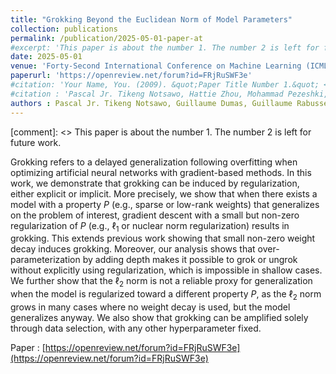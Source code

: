 ```yaml
---
title: "Grokking Beyond the Euclidean Norm of Model Parameters"
collection: publications
permalink: /publication/2025-05-01-paper-at
#excerpt: 'This paper is about the number 1. The number 2 is left for future work.'
date: 2025-05-01
venue: 'Forty-Second International Conference on Machine Learning (ICML), 2025'
paperurl: 'https://openreview.net/forum?id=FRjRuSWF3e'
#citation: 'Your Name, You. (2009). &quot;Paper Title Number 1.&quot; <i>Journal 1</i>. 1(1).'
#citation : 'Pascal Jr. Tikeng Notsawo, Hattie Zhou, Mohammad Pezeshki, Irina Rish, Guillaume Dumas. (2023). "Predicting Grokking Long Before it Happens: A look into the loss landscape of models which grok." <i>preprint</i>.'
authors : Pascal Jr. Tikeng Notsawo, Guillaume Dumas, Guillaume Rabusseau
---
```

[comment]: <> This paper is about the number 1. The number 2 is left for future work.

Grokking refers to a delayed generalization following overfitting when optimizing artificial neural networks with gradient-based methods. In this work, we demonstrate that grokking can be induced by regularization, either explicit or implicit.  More precisely, we show that when there exists a model with a property $P$ (e.g., sparse or low-rank weights) that generalizes on the problem of interest, gradient descent with a small but non-zero regularization of $P$ (e.g., $\ell_1$ or nuclear norm regularization) results in grokking.  This extends previous work showing that small non-zero weight decay induces grokking. Moreover, our analysis shows that over-parameterization by adding depth makes it possible to grok or ungrok without explicitly using regularization, which is impossible in shallow cases.  We further show that the $\ell_2$ norm is not a reliable proxy for generalization when the model is regularized toward a different property $P$, as the $\ell_2$ norm grows in many cases where no weight decay is used, but the model generalizes anyway. We also show that grokking can be amplified solely through data selection, with any other hyperparameter fixed.

Paper : [https://openreview.net/forum?id=FRjRuSWF3e](https://openreview.net/forum?id=FRjRuSWF3e)